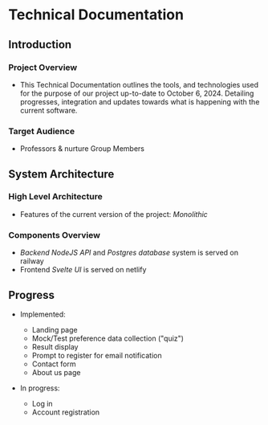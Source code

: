 # Technical Documentation

## Introduction

### Project Overview
- This Technical Documentation outlines the tools, and technologies used for the purpose of our project up-to-date to October 6, 2024. Detailing progresses, integration and updates towards what is happening with the current software.

### Target Audience
- Professors & nurture Group Members


## System Architecture

### High Level Architecture
- Features of the current version of the project: *Monolithic*

### Components Overview
- *Backend NodeJS API* and *Postgres database* system is served on railway
- Frontend *Svelte UI* is served on netlify

## Progress
- Implemented:
  - Landing page
  - Mock/Test preference data collection ("quiz")
  - Result display
  - Prompt to register for email notification
  - Contact form
  - About us page
 
- In progress:
  - Log in
  - Account registration

